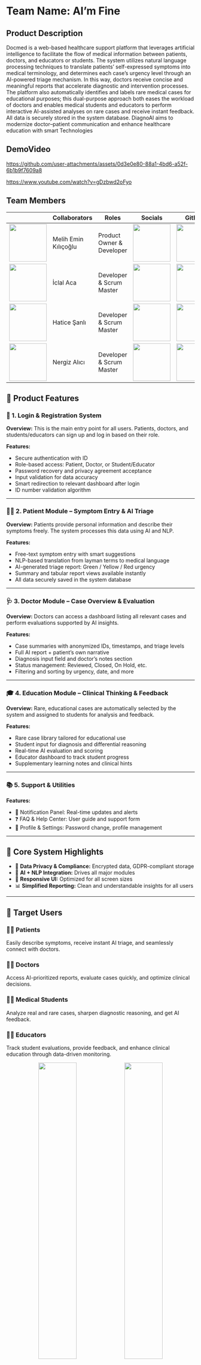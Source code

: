 # Team Name: AI’m Fine 

## Product Description

Docmed is a web-based healthcare support platform that leverages artificial intelligence to facilitate the flow of medical information between patients, doctors, and educators or students. The system utilizes natural language processing techniques to translate patients’ self-expressed symptoms into medical terminology, and determines each case’s urgency level through an AI-powered triage mechanism. In this way, doctors receive concise and meaningful reports that accelerate diagnostic and intervention processes. The platform also automatically identifies and labels rare medical cases for educational purposes; this dual-purpose approach both eases the workload of doctors and enables medical students and educators to perform interactive AI-assisted analyses on rare cases and receive instant feedback. All data is securely stored in the system database. DiagnoAI aims to modernize doctor–patient communication and enhance healthcare education with smart Technologies

## DemoVideo


https://github.com/user-attachments/assets/0d3e0e80-88a1-4bd6-a52f-6b1b9f7609a8

https://www.youtube.com/watch?v=gDzbwd2oFyo


## Team Members


|       | Collaborators             | Roles           | Socials                                                                                         | GitHub                                                                                           |
|-------|----------------------------|------------------|------------------------------------------------------------------------------------------------|--------------------------------------------------------------------------------------------------|
| <img src="https://lh3.googleusercontent.com/a/ACg8ocJ4CyEWbr63AMTA-ioGNBeAEC-46ppEm7d7O32ce5RYKwVK4j8SqA=s432-c-no" width="100" height="100"> | Melih Emin Kılıçoğlu | Product Owner & Developer    | [<img src="https://raw.githubusercontent.com/Melihemin/GeVmini/main/assets/profile_image/linkedin.png" width="100" height="100">](https://www.linkedin.com/in/melihemin/) | [<img src="https://raw.githubusercontent.com/Melihemin/GeVmini/main/assets/profile_image/github.png" width="100" height="100">](https://github.com/Melihemin) |
| <img src="https://github.com/Melihemin/OptiMend-AI/blob/main/team_information/iclal_aca.jpg" width="100" height="100"> | İclal Aca | Developer & Scrum Master   | [<img src="https://raw.githubusercontent.com/Melihemin/GeVmini/main/assets/profile_image/linkedin.png" width="100" height="100">](https://www.linkedin.com/in/iclal-aca/	) | [<img src="https://raw.githubusercontent.com/Melihemin/GeVmini/main/assets/profile_image/github.png" width="100" height="100">](https://github.com/iclalaca) |
| <img src="https://github.com/Melihemin/OptiMend-AI/blob/main/team_information/hatice_sanli.jpg" width="100" height="100"> | Hatice Şanlı  | Developer & Scrum Master | [<img src="https://raw.githubusercontent.com/Melihemin/GeVmini/main/assets/profile_image/linkedin.png" width="100" height="100">](https://github.com/Melihemin/OptiMend-AI/blob/main/team_information/hatice_sanli.jpg) | [<img src="https://raw.githubusercontent.com/Melihemin/GeVmini/main/assets/profile_image/github.png" width="100" height="100">](https://www.linkedin.com/in/hatice-%C5%9Fanl%C4%B1-539066266/) |
| <img src="https://github.com/Melihemin/OptiMend-AI/blob/main/team_information/nergiz_alici.jpg" width="100" height="100"> | Nergiz Alıcı  | Developer & Scrum Master| [<img src="https://raw.githubusercontent.com/Melihemin/GeVmini/main/assets/profile_image/linkedin.png" width="100" height="100">](https://www.linkedin.com/in/nergiz-al%C4%B1ci/) | [<img src="https://raw.githubusercontent.com/Melihemin/GeVmini/main/assets/profile_image/github.png" width="100" height="100">](https://github.com/nergizal) |




## 🚀 Product Features

### 🔐 1. Login & Registration System

**Overview:** This is the main entry point for all users. Patients, doctors, and students/educators can sign up and log in based on their role.

**Features:**
- Secure authentication with ID
- Role-based access: Patient, Doctor, or Student/Educator
- Password recovery and privacy agreement acceptance
- Input validation for data accuracy
- Smart redirection to relevant dashboard after login
- ID number validation algorithm

---

### 🧑‍⚕️ 2. Patient Module – Symptom Entry & AI Triage

**Overview:** Patients provide personal information and describe their symptoms freely. The system processes this data using AI and NLP.

**Features:**
- Free-text symptom entry with smart suggestions
- NLP-based translation from layman terms to medical language
- AI-generated triage report: Green / Yellow / Red urgency
- Summary and tabular report views available instantly
- All data securely saved in the system database

---

### 🩺 3. Doctor Module – Case Overview & Evaluation

**Overview:** Doctors can access a dashboard listing all relevant cases and perform evaluations supported by AI insights.

**Features:**
- Case summaries with anonymized IDs, timestamps, and triage levels
- Full AI report + patient’s own narrative
- Diagnosis input field and doctor’s notes section
- Status management: Reviewed, Closed, On Hold, etc.
- Filtering and sorting by urgency, date, and more

---

### 🎓 4. Education Module – Clinical Thinking & Feedback

**Overview:** Rare, educational cases are automatically selected by the system and assigned to students for analysis and feedback.

**Features:**
- Rare case library tailored for educational use
- Student input for diagnosis and differential reasoning
- Real-time AI evaluation and scoring
- Educator dashboard to track student progress
- Supplementary learning notes and clinical hints

---

### 📚 5. Support & Utilities

**Features:**
- 🔔 Notification Panel: Real-time updates and alerts
- ❓ FAQ & Help Center: User guide and support form
- 👤 Profile & Settings: Password change, profile management

---

## 🧩 Core System Highlights

- 🔐 **Data Privacy & Compliance:** Encrypted data, GDPR-compliant storage
- 🤖 **AI + NLP Integration:** Drives all major modules
- 📱 **Responsive UI:** Optimized for all screen sizes
- 📊 **Simplified Reporting:** Clean and understandable insights for all users

---

## 🎯 Target Users

### 👨‍⚕️ Patients
Easily describe symptoms, receive instant AI triage, and seamlessly connect with doctors.

### 🧑‍⚕️ Doctors
Access AI-prioritized reports, evaluate cases quickly, and optimize clinical decisions.

### 🧑‍🎓 Medical Students
Analyze real and rare cases, sharpen diagnostic reasoning, and get AI feedback.

### 👩‍🏫 Educators
Track student evaluations, provide feedback, and enhance clinical education through data-driven monitoring.

<p align="center">
  <img src="https://github.com/user-attachments/assets/3f5a5de9-a72c-447c-8a45-7cfdf38556e5" width="45%" />
  <img src="https://github.com/user-attachments/assets/21e111a6-e7fb-414e-922f-0a6e2e47b809" width="45%" />
</p>

# SPRINT 1 

### Sprint Notes

•	The project vision was clarified as an AI-powered triage and patient assessment solution aimed at reducing emergency room overcrowding.  
•	Design research was conducted using Figma, Canva, and analyses of healthcare-specific UI/UX patterns.  
•	The foundational infrastructure for task tracking (Trello), daily team communication (WhatsApp), and weekly meetings (Google Meet) was established.  
•	Initial AI experiments were launched for NLP-based sentence processing and prompt design, and preliminary outputs were achieved.  
•	For patients: the first versions of the symptom entry screens and user flow were prepared; for medical students and educators: initial versions of rare case analysis and evaluation screens were developed.  

### Estimated score to be completed within the sprint

100 points  

### Score completion logic

The project was planned as 3 sprints and it was anticipated to reach a total of approximately 300 points of work. Priority tasks such as basic system components such as patient interface, symptom processing, and artificial intelligence-based first output production were planned in  
Tasks were evaluated in the range of 5–13 points according to their difficulty level and organized in lists such as “Tasks”, “Frontend Backlogs”, “File Goals” on the Trello board.

### Daily Scrum

Daily Scrum meetings were conducted in writing via the WhatsApp group due to time constraints. The team shared important decisions and developments here instantly. Weekly online meetings were held via Google Meet, task sharing, design reviews and AI trials were conducted in coordination.

Chat History Links: https://github.com/Melihemin/OptiMend-AI/tree/main/Daily%20Scrum

### Sprint Board

![](https://github.com/Melihemin/OptiMend-AI/blob/main/Daily%20Scrum/WhatsApp%20Image%202025-07-07%20at%2022.00.10_17b2890c.jpg)


Tasks: Main work items (symptom input, AI output, recommendation system, etc.)  
File Goals: Model goals, technical task descriptions  
Frontend Backlogs: UI tasks separated by user types  
Required Documents: Design templates, meeting notes, training content  
1. Sprint – 3. Sprint: Areas where tasks will be distributed based on sprint  
 

### Sprint 1 – Completed Tasks

•	The project idea was solidified based on the goal of reducing emergency room congestion through an AI-powered triage and patient evaluation system.  
•	Design research was conducted, including analysis of existing medical interfaces using tools like Figma, Canva, and healthcare-related UI/UX patterns.  
•	Project management infrastructure was set up, with Trello used for task tracking, a WhatsApp group for daily communication, and Google Meet scheduled for team meetings.  
•	Initial experimentation with the AI model began, focusing on NLP-based sentence processing, prompt design trials, and testing early outputs of the model.  
•	The patient interface was designed, including screens for symptom input and user flow, enabling patients to describe their condition in natural language.  
•	The educator interface was also initiated, starting with the layout and logic for rare case analysis and student response functionality.  

### Sprint Review

•	Idea validation  
•	UI and user scenario creation  
•	First versions of patient and trainer screens  
•	Testing sample scenarios for model tests  
•	Clarification of project team processes  

**Notes:**  
Doctor panel and database integration were transferred to Sprint 2.  
Prompt tests were planned but not fully implemented.  

### Sprint Retrospective

**What's Going Well:**  
•	Team communication was successful (WhatsApp + Google Meet)  
•	Design and idea generation was very efficient  
•	Tasks were well organized via Trello  

**Improvement Required:**  
•	AI side tests should be measured with more concrete metrics  
•	Frontend tasks should be divided into smaller steps  

## Tool Used

Trello	Task tracking and sprint planning  
Figma	UI design and wireframe prototyping  
Canva	Visual research and layout inspiration  
WhatsApp	Daily team communication  
Google Meet	Weekly team meetings and discussion sessions  
Python + NLP	AI model experimentation and symptom processing  

## User Stories

### Patient Stories

•	As a patient, I want to enter my symptoms in my own words so that the system can understand me easily.  
•	As a patient, I want to receive an AI-generated report that tells me how urgent my condition is.  
•	As a patient, I want my report to be sent directly to a doctor so that I can get help without delays.  

### Doctor Stories

•	As a doctor, I want to see a list of incoming patient reports so I can prioritize my workflow.  
•	As a doctor, I want to view the patient’s AI-generated report in detail so I can make an informed decision.  
•	As a doctor, I want to add my own notes and diagnosis to each case and mark their treatment status.  

### Student & Educator Stories

•	As a medical student, I want to analyze rare cases and submit my own diagnosis so I can practice clinical thinking.  
•	As an educator, I want to see how students evaluate rare cases so I can track their learning progress  
•	As a student, I want to receive AI feedback on my answers so I can understand my mistakes and improve.  

## Product Backlogs

### Patient Module

•	Design and develop the login/registration page  
•	Create personal information entry form  
•	Implement symptom input interface (free-text area)  
•	Build AI processing pipeline for symptom interpretation  
•	Generate triage report (green/yellow/red classification)  
•	Enable doctor report submission button  

### Doctor Module

•	Create doctor login page  
•	Develop patient report list dashboard  
•	Display patient name, triage color, and submission time  
•	Implement detailed report view  
•	Add editable doctor notes section  
•	Build "Referred / On Hold / Treated" action buttons  
•	Add search & filter functionality (by color or date)  

### Student & Educator Module

•	Build rare case listing page  
•	Add “View Case” and “Submit Diagnosis” UI  
•	Connect student input to AI for automated evaluation  
•	Create AI-based scoring/feedback system  
•	Develop educator dashboard to monitor student performance  

### AI & Backend

•	Train NLP model for converting layman symptom input into medical terms  
•	Design prompt structures for AI diagnosis and triage output  
•	Integrate AI model into frontend via API  
•	Set up database to store patients, reports, and student responses  
•	Conduct prompt testing and optimization (30–40 prompt variants)  

# SPRINT 2 

### Sprint Notes

•	The patient page was updated to improve user flow and interface clarity.

•	Page routing and navigation logic was implemented to enable smooth transitions between patient, doctor, and student interfaces.

•	FastAPI was successfully integrated for backend communication and API handling.

• A comparative analysis of AI models was conducted to evaluate performance and suitability for symptom interpretation.

•	Personalized interface enhancements were implemented based on user type (patient, doctor, student).

•	Initial work has begun on the database setup, including planning of data structure and schema design.

•	A team member, Hatice, left the project. İclal took over organizational coordination responsibilities and now serves as the Scrum Master.

### Sprint Board

<img width="1144" height="802" alt="Ekran Resmi 2025-07-20 17 37 25" src="https://github.com/user-attachments/assets/409dc094-fec3-49e7-9733-1bdcc99a8b27" />


• Patient page design improvements

• Page routing and navigation logic implemented

• FastAPI backend integration

• Research and comparison of AI model candidates

• Personalized user experience enhancements in UI


### Sprint Review

•	FastAPI integration enabled real-time interaction between the frontend and backend.

•	UI modifications allowed better role-based personalization.

•	Page routing logic was tested and confirmed to work correctly across modules.

•	AI model comparisons informed the final selection to be implemented in the next sprint.

•	The updated team structure increased clarity in responsibilities and planning.

### Estimated score to be completed within the sprint

100 points

### Score Completion Logic

Although task points were not explicitly labeled on the Trello board, the estimated workload for this sprint was evaluated to be around 100 points based on the scope and difficulty of the completed tasks. The estimation was made using general effort and time spent on each task such as FastAPI integration, UI improvements, and routing logic. Tasks were organized via Trello lists including “Tasks”, “Frontend Backlogs”, and “File Goals”.


### App Screenshots

<img width="1512" height="811" alt="Ekran Resmi 2025-07-20 18 02 46" src="https://github.com/user-attachments/assets/ed81caf1-23a6-4a6b-b057-21355e1ed073" />
<img width="1512" height="805" alt="Ekran Resmi 2025-07-20 18 03 04" src="https://github.com/user-attachments/assets/e4d37b07-7bcb-4dcf-b84d-842b80ac9f26" />
<img width="1512" height="856" alt="Ekran Resmi 2025-07-20 17 54 33" src="https://github.com/user-attachments/assets/bd82abad-cb13-40b5-a93d-93efd8cf91fe" />
<img width="1512" height="856" alt="Ekran Resmi 2025-07-20 17 56 00" src="https://github.com/user-attachments/assets/ada30c38-8d1e-47c3-9ac2-2abdcfacfe98" />





### Daily Scrum

Daily Scrum meetings were conducted in writing via the WhatsApp group due to time constraints. The team shared important decisions and developments here instantly. Weekly online meetings were held via Google Meet, task sharing, design reviews and AI trials were conducted in coordination.

Chat History Link: https://github.com/Melihemin/OptiMend-AI/tree/main/Daily%20Scrum

### Sprint Retrospective

**What's Going Well:**

•	Clear division of tasks and increased productivity with FastAPI integration

•	Smooth redistribution of responsibilities after the team change

•	Interface and routing improvements enhanced overall user experience

**Needs Improvement:**

•	Model integration needs to be prioritized and finalized in Sprint 3

•	Database structure and testing still pending

## Tools Used

Trello	Task tracking and sprint planning
WhatsApp	Daily team communication
Google Meet	Team meetings
FastAPI	Backend API development and integration
Google Docs	Meeting notes 

### Ready for Sprint 3

•	Finalize AI model integration

•	Implement database and begin storing patient data

•	Conduct system-wide testing and error handling

•	Continue frontend feature development and UI refinements

